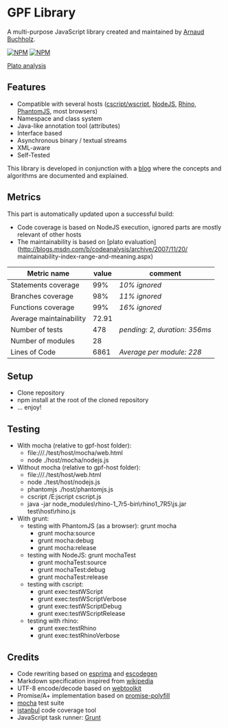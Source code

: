# GPF Library

A multi-purpose JavaScript library created and maintained by
[Arnaud Buchholz](http://gpf-js.blogspot.com/).

[![NPM](https://nodei.co/npm/gpf-js.png?downloads=true&&downloadRank=true&stars=true)](https://nodei.co/npm/gpf-js/)
[![NPM](https://nodei.co/npm-dl/gpf-js.png?months=3&height=3)](https://nodei.co/npm/gpf-js/)


[Plato analysis](http://arnaudbuchholz.github.io/plato/gpf-js/index.html)

## Features

* Compatible with several hosts
([cscript/wscript](http://technet.microsoft.com/en-us/library/bb490887.aspx),
[NodeJS](http://nodejs.org/), [Rhino](https://developer.mozilla.org/en-US/docs/Mozilla/Projects/Rhino),
[PhantomJS](http://phantomjs.org/), most browsers)
* Namespace and class system
* Java-like annotation tool (attributes)
* Interface based
* Asynchronous binary / textual streams
* XML-aware
* Self-Tested

This library is developed in conjunction with a
[blog](http://gpf-js.blogspot.com/) where the concepts and algorithms are
documented and explained.

## Metrics

This part is automatically updated upon a successful build:
* Code coverage is based on NodeJS execution, ignored parts are mostly relevant of other hosts
* The maintainability is based on [plato evaluation](http://blogs.msdn.com/b/codeanalysis/archive/2007/11/20/
maintainability-index-range-and-meaning.aspx)


Metric name | value | comment
----- | ----- | -----
Statements coverage|99%|*10% ignored*
Branches coverage|98%|*11% ignored*
Functions coverage|99%|*16% ignored*
Average maintainability|72.91|
Number of tests|478|*pending: 2, duration: 356ms*
Number of modules|28|
Lines of Code|6861|*Average per module: 228*

## Setup

* Clone repository
* npm install at the root of the cloned repository
* ... enjoy!

## Testing

* With mocha (relative to gpf-host folder):
    * file:///./test/host/mocha/web.html
    * node ./host/mocha/nodejs.js
* Without mocha (relative to gpf-host folder):
    * file:///./test/host/web.html
    * node ./test/host/nodejs.js
    * phantomjs ./host/phantomjs.js
    * cscript /E:jscript cscript.js
    * java -jar node_modules\rhino-1_7r5-bin\rhino1_7R5\js.jar test\host\rhino.js
* With grunt:
    * testing with PhantomJS (as a browser): grunt mocha
        * grunt mocha:source
        * grunt mocha:debug
        * grunt mocha:release
    * testing with NodeJS: grunt mochaTest
        * grunt mochaTest:source
        * grunt mochaTest:debug
        * grunt mochaTest:release
    * testing with cscript:
        * grunt exec:testWScript
        * grunt exec:testWScriptVerbose
        * grunt exec:testWScriptDebug
        * grunt exec:testWScriptRelease
    * testing with rhino:
        * grunt exec:testRhino
        * grunt exec:testRhinoVerbose

## Credits

* Code rewriting based on [esprima](http://esprima.org/) and [escodegen](https://github.com/Constellation/escodegen)
* Markdown specification inspired from [wikipedia](http://en.wikipedia.org/wiki/Markdown)
* UTF-8 encode/decode based on [webtoolkit](http://www.webtoolkit.info/)
* Promise/A+ implementation based on [promise-polyfill](https://github.com/taylorhakes/promise-polyfill)
* [mocha](http://mochajs.org/) test suite
* [istanbul](https://github.com/gotwarlost/istanbul) code coverage tool
* JavaScript task runner: [Grunt](http://gruntjs.com/)
